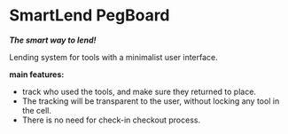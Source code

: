 # SmartLend PegBoard

__*The smart way to lend!*__

Lending system for tools with a minimalist user interface.



__main features:__

- track who used the tools, and make sure they returned to place. 
- The tracking will be transparent to the user, without locking any tool in the cell.
- There is no need for check-in checkout process.

